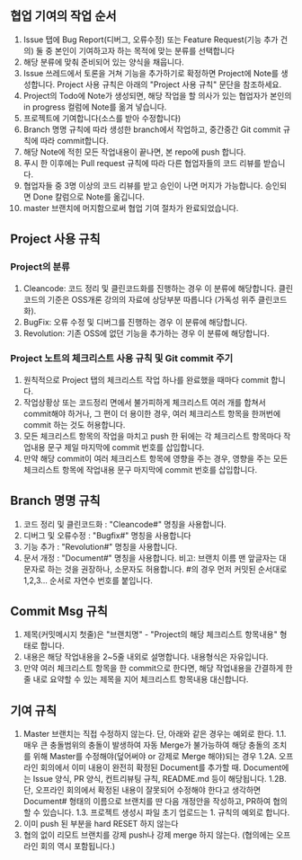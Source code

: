 ## 협업 기여의 작업 순서 ##
1. Issue 탭에 Bug Report(디버그, 오류수정) 또는 Feature Request(기능 추가 건의) 둘 중 본인이 기여하고자 하는 목적에 맞는 분류를 선택합니다
2. 해당 분류에 맞춰 준비되어 있는 양식을 채웁니다.
3. Issue 쓰레드에서 토론을 거쳐 기능을 추가하기로 확정하면 Project에 Note를 생성합니다. Project 사용 규칙은 아래의 "Project 사용 규칙" 문단을 참조하세요.
4. Project의 Todo에 Note가 생성되면, 해당 작업을 할 의사가 있는 협업자가 본인의 in progress 컬럼에 Note를 옮겨 넣습니다.
5. 프로젝트에 기여합니다(소스를 받아 수정합니다)
6. Branch 명명 규칙에 따라 생성한 branch에서 작업하고, 중간중간 Git commit 규칙에 따라 commit합니다.
7. 해당 Note에 적힌 모든 작업내용이 끝나면, 본 repo에 push 합니다.
8. 푸시 한 이후에는 Pull request 규칙에 따라 다른 협업자들의 코드 리뷰를 받습니다.
9. 협업자들 중 3명 이상의 코드 리뷰를 받고 승인이 나면 머지가 가능합니다. 승인되면 Done 칼럼으로 Note를 옮깁니다.
10. master 브랜치에 머지함으로써 협업 기여 절차가 완료되었습니다.

## Project 사용 규칙 ##
### Project의 분류 ###
1. Cleancode: 코드 정리 및 클린코드화를 진행하는 경우 이 분류에 해당합니다. 클린코드의 기준은 OSS개론 강의의 자료에 상당부분 따릅니다 (가독성 위주 클린코드화).
2. BugFix: 오류 수정 및 디버그를 진행하는 경우 이 분류에 해당합니다.
3. Revolution: 기존 OSS에 없던 기능을 추가하는 경우 이 분류에 해당합니다.

### Project 노트의 체크리스트 사용 규칙 및 Git commit 주기 ###
1. 원칙적으로 Project 탭의 체크리스트 작업 하나를 완료했을 때마다 commit 합니다.
2. 작업상황상 또는 코드정리 면에서 불가피하게 체크리스트 여러 개를 합쳐서 commit해야 하거나, 그 편이 더 용이한 경우, 여러 체크리스트 항목을 한꺼번에 commit 하는 것도 허용합니다.
3. 모든 체크리스트 항목의 작업을 마치고 push 한 뒤에는 각 체크리스트 항목마다 작업내용 문구 제일 마지막에 commit 번호를 삽입합니다.
4. 만약 해당 commit이 여러 체크리스트 항목에 영향을 주는 경우, 영향을 주는 모든 체크리스트 항목에 작업내용 문구 마지막에 commit 번호를 삽입합니다.

## Branch 명명 규칙 ##
1. 코드 정리 및 클린코드화 : "Cleancode#" 명칭을 사용합니다.
2. 디버그 및 오류수정 : "Bugfix#" 명칭을 사용합니다
3. 기능 추가 : "Revolution#" 명칭을 사용합니다.
4. 문서 개정 : "Document#" 명칭을 사용합니다.
비고: 브랜치 이름 맨 앞글자는 대문자로 하는 것을 권장하나, 소문자도 허용합니다. #의 경우 먼저 커밋된 순서대로 1,2,3... 순서로 자연수 번호를 붙입니다.

## Commit Msg 규칙 ##
1. 제목(커밋메시지 첫줄)은 "브랜치명" - "Project의 해당 체크리스트 항목내용" 형태로 합니다.
2. 내용은 해당 작업내용을 2~5줄 내외로 설명합니다. 내용형식은 자유입니다.
3. 만약 여러 체크리스트 항목을 한 commit으로 한다면, 해당 작업내용을 간결하게 한 줄 내로 요약할 수 있는 제목을 지어 체크리스트 항목내용 대신합니다.

## 기여 규칙 ##
1. Master 브랜치는 직접 수정하지 않는다. 단, 아래와 같은 경우는 예외로 한다.
1.1. 매우 큰 충돌범위의 충돌이 발생하여 자동 Merge가 불가능하여 해당 충돌의 조치를 위해 Master를 수정해야(덮어써야 or 강제로 Merge 해야)되는 경우
1.2A. 오프라인 회의에서 이미 내용이 완전히 확정된 Document를 추가할 때. Document에는 Issue 양식, PR 양식, 컨트리뷰팅 규칙, README.md 등이 해당됩니다.
1.2B. 단, 오프라인 회의에서 확정된 내용이 잘못되어 수정해야 한다고 생각하면 Document# 형태의 이름으로 브랜치를 딴 다음 개정안을 작성하고, PR하여 협의할 수 있습니다.
1.3. 프로젝트 생성시 파일 초기 업로드는 1. 규칙의 예외로 합니다.
2. 이미 push 된 부분을 hard RESET 하지 않는다
3. 협의 없이 리모트 브랜치를 강제 push나 강제 merge 하지 않는다. (협의에는 오프라인 회의 역시 포함됩니다.)
